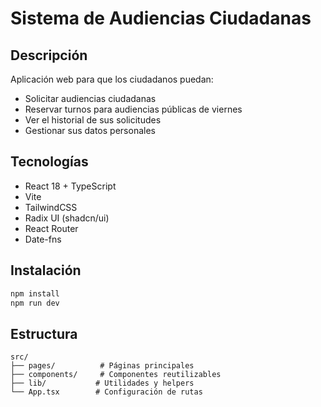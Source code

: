 # Sistema de Audiencias Ciudadanas

## Descripción

Aplicación web para que los ciudadanos puedan:

- Solicitar audiencias ciudadanas
- Reservar turnos para audiencias públicas de viernes
- Ver el historial de sus solicitudes
- Gestionar sus datos personales

## Tecnologías

- React 18 + TypeScript
- Vite
- TailwindCSS
- Radix UI (shadcn/ui)
- React Router
- Date-fns

## Instalación

```bash
npm install
npm run dev
```

## Estructura

```
src/
├── pages/          # Páginas principales
├── components/     # Componentes reutilizables
├── lib/           # Utilidades y helpers
└── App.tsx        # Configuración de rutas
```

